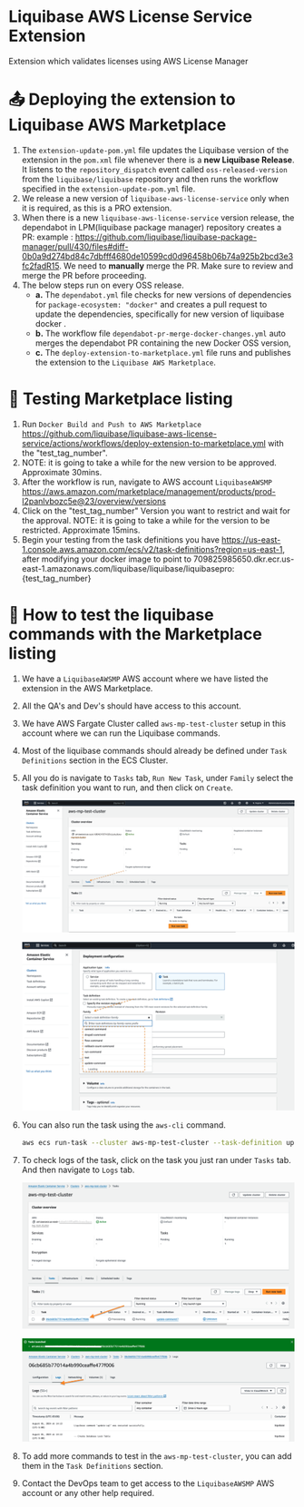 # Liquibase AWS License Service Extension

Extension which validates licenses using AWS License Manager

# :outbox_tray: Deploying the extension to Liquibase AWS Marketplace

1. The `extension-update-pom.yml` file updates the Liquibase version of the extension in the `pom.xml` file whenever there is a **new Liquibase Release**. It listens to the `repository_dispatch` event called `oss-released-version` from the `liquibase/liquibase` repository and then runs the workflow specified in the `extension-update-pom.yml` file.
2. We release a new version of `liquibase-aws-license-service` only when it is required, as this is a PRO extension.
3. When there is a new `liquibase-aws-license-service` version release, the dependabot in LPM(liquibase package manager) repository creates a PR: example : https://github.com/liquibase/liquibase-package-manager/pull/430/files#diff-0b0a9d274bd84c7dbfff4680de10599cd0d96458b06b74a925b2bcd3e3fc2fadR15. We need to **manually** merge the PR. Make sure to review and merge the PR before proceeding.
4. The below steps run on every OSS release.
   - **a.** The `dependabot.yml` file checks for new versions of dependencies for `package-ecosystem: "docker"` and creates a pull request to update the dependencies, specifically for new version of liquibase docker .
   - **b.** The workflow file `dependabot-pr-merge-docker-changes.yml` auto merges the dependabot PR containing the new Docker OSS version, 
   - **c.** The `deploy-extension-to-marketplace.yml` file runs and publishes the extension to the `Liquibase AWS Marketplace`.

# :crystal_ball: Testing Marketplace listing

1. Run `Docker Build and Push to AWS Marketplace` https://github.com/liquibase/liquibase-aws-license-service/actions/workflows/deploy-extension-to-marketplace.yml with the "test_tag_number".
2. NOTE: it is going to take a while for the new version to be approved. Approximate 30mins.
3. After the workflow is run, navigate to AWS account `LiquibaseAWSMP` https://aws.amazon.com/marketplace/management/products/prod-l2panlvbozc5e@23/overview/versions
4. Click on the "test_tag_number" Version you want to restrict and wait for the approval. NOTE: it is going to take a while for the version to be restricted. Approximate 15mins.
5. Begin your testing from the task definitions you have https://us-east-1.console.aws.amazon.com/ecs/v2/task-definitions?region=us-east-1, after modifying your docker image to point to 709825985650.dkr.ecr.us-east-1.amazonaws.com/liquibase/liquibase/liquibasepro:{test_tag_number}

# :hammer: How to test the liquibase commands with the Marketplace listing

1. We have a `LiquibaseAWSMP` AWS account where we have listed the extension in the AWS Marketplace.
2. All the QA's and Dev's should have access to this account.
3. We have AWS Fargate Cluster called `aws-mp-test-cluster` setup in this account where we can run the Liquibase commands.
4. Most of the liquibase commands should already be defined under `Task Definitions` section in the ECS Cluster.
5. All you do is navigate to `Tasks` tab, `Run New Task`, under `Family` select the task definition you want to run, and then click on `Create`.

   ![](./docs/image/task_tab.png)

   ![](./docs/image/run_task.png)

6. You can also run the task using the `aws-cli` command.
   ```bash
   aws ecs run-task --cluster aws-mp-test-cluster --task-definition update-liquibase
   ```
7. To check logs of the task, click on the task you just ran under `Tasks` tab. And then navigate to `Logs` tab.

   ![](./docs/image/running_task.png)

   ![](./docs/image/logs_tab.png)

8. To add more commands to test in the `aws-mp-test-cluster`, you can add them in the `Task Definitions` section.
9. Contact the DevOps team to get access to the `LiquibaseAWSMP` AWS account or any other help required.

